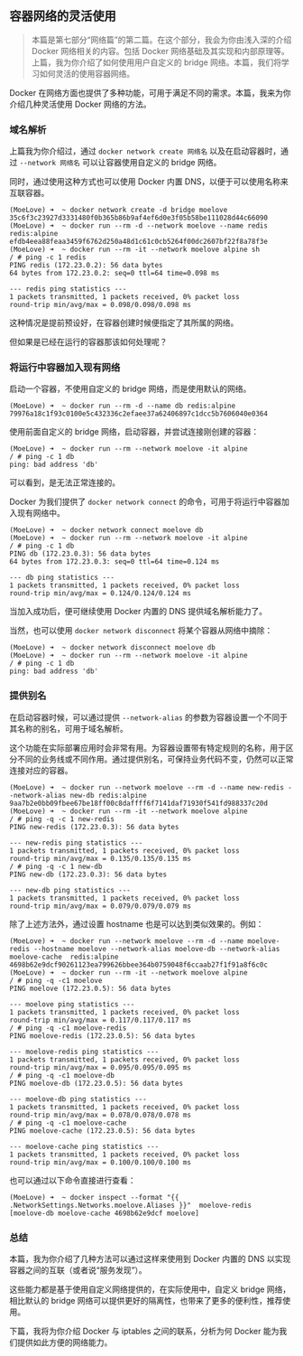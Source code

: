 ## 容器网络的灵活使用

> 本篇是第七部分“网络篇”的第二篇。在这个部分，我会为你由浅入深的介绍 Docker 网络相关的内容。包括 Docker 网络基础及其实现和内部原理等。上篇，我为你介绍了如何使用用户自定义的 bridge 网络。本篇，我们将学习如何灵活的使用容器网络。

Docker 在网络方面也提供了多种功能，可用于满足不同的需求。本篇，我来为你介绍几种灵活使用 Docker 网络的方法。

### 域名解析

上篇我为你介绍过，通过 `docker network create 网络名` 以及在启动容器时，通过 `--network 网络名` 可以让容器使用自定义的 bridge 网络。

同时，通过使用这种方式也可以使用 Docker 内置 DNS，以便于可以使用名称来互联容器。

```shell
(MoeLove) ➜  ~ docker network create -d bridge moelove                                                  
35c6f3c23927d3331480f0b365b86b9af4ef6d0e3f05b58be111028d44c66090
(MoeLove) ➜  ~ docker run --rm -d --network moelove --name redis redis:alpine
efdb4eea88feaa3459f6762d250a48d1c61c0cb5264f00dc2607bf22f8a78f3e
(MoeLove) ➜  ~ docker run --rm -it --network moelove alpine sh
/ # ping -c 1 redis
PING redis (172.23.0.2): 56 data bytes
64 bytes from 172.23.0.2: seq=0 ttl=64 time=0.098 ms

--- redis ping statistics ---
1 packets transmitted, 1 packets received, 0% packet loss
round-trip min/avg/max = 0.098/0.098/0.098 ms
```

这种情况是提前预设好，在容器创建时候便指定了其所属的网络。

但如果是已经在运行的容器那该如何处理呢？

### 将运行中容器加入现有网络

启动一个容器，不使用自定义的 bridge 网络，而是使用默认的网络。

```shell
(MoeLove) ➜  ~ docker run --rm -d --name db redis:alpine
79976a18c1f93c0100e5c432336c2efaee37a62406897c1dcc5b7606040e0364
```

使用前面自定义的 bridge 网络，启动容器，并尝试连接刚创建的容器：

```shell
(MoeLove) ➜  ~ docker run --rm --network moelove -it alpine 
/ # ping -c 1 db
ping: bad address 'db'
```

可以看到，是无法正常连接的。

Docker 为我们提供了 `docker network connect` 的命令，可用于将运行中容器加入现有网络中。

```shell
(MoeLove) ➜  ~ docker network connect moelove db 
(MoeLove) ➜  ~ docker run --rm --network moelove -it alpine 
/ # ping -c 1 db
PING db (172.23.0.3): 56 data bytes
64 bytes from 172.23.0.3: seq=0 ttl=64 time=0.124 ms

--- db ping statistics ---
1 packets transmitted, 1 packets received, 0% packet loss
round-trip min/avg/max = 0.124/0.124/0.124 ms
```

当加入成功后，便可继续使用 Docker 内置的 DNS 提供域名解析能力了。

当然，也可以使用 `docker network disconnect` 将某个容器从网络中摘除：

```shell
(MoeLove) ➜  ~ docker network disconnect moelove db
(MoeLove) ➜  ~ docker run --rm --network moelove -it alpine 
/ # ping -c 1 db
ping: bad address 'db'
```

### 提供别名

在启动容器时候，可以通过提供 `--network-alias` 的参数为容器设置一个不同于其名称的别名，可用于域名解析。

这个功能在实际部署应用时会非常有用。为容器设置带有特定规则的名称，用于区分不同的业务线或不同作用。通过提供别名，可保持业务代码不变，仍然可以正常连接对应的容器。

```shell
(MoeLove) ➜  ~ docker run --network moelove --rm -d --name new-redis --network-alias new-db redis:alpine
9aa7b2e0bb09fbee67be18ff00c8daffff6f7141daf71930f541fd988337c20d
(MoeLove) ➜  ~ docker run --rm -it --network moelove alpine
/ # ping -q -c 1 new-redis
PING new-redis (172.23.0.3): 56 data bytes

--- new-redis ping statistics ---
1 packets transmitted, 1 packets received, 0% packet loss
round-trip min/avg/max = 0.135/0.135/0.135 ms
/ # ping -q -c 1 new-db
PING new-db (172.23.0.3): 56 data bytes

--- new-db ping statistics ---
1 packets transmitted, 1 packets received, 0% packet loss
round-trip min/avg/max = 0.079/0.079/0.079 ms
```

除了上述方法外，通过设置 hostname 也是可以达到类似效果的。例如：

```shell
(MoeLove) ➜  ~ docker run --network moelove --rm -d --name moelove-redis --hostname moelove --network-alias moelove-db --network-alias moelove-cache  redis:alpine
4698b62e9dcf90261123ea799626bbee364b0759048f6ccaab27f1f91a8f6c0c
(MoeLove) ➜  ~ docker run --rm -it --network moelove alpine                                    
/ # ping -q -c1 moelove
PING moelove (172.23.0.5): 56 data bytes

--- moelove ping statistics ---
1 packets transmitted, 1 packets received, 0% packet loss
round-trip min/avg/max = 0.117/0.117/0.117 ms
/ # ping -q -c1 moelove-redis
PING moelove-redis (172.23.0.5): 56 data bytes

--- moelove-redis ping statistics ---
1 packets transmitted, 1 packets received, 0% packet loss
round-trip min/avg/max = 0.095/0.095/0.095 ms
/ # ping -q -c1 moelove-db
PING moelove-db (172.23.0.5): 56 data bytes

--- moelove-db ping statistics ---
1 packets transmitted, 1 packets received, 0% packet loss
round-trip min/avg/max = 0.078/0.078/0.078 ms
/ # ping -q -c1 moelove-cache
PING moelove-cache (172.23.0.5): 56 data bytes

--- moelove-cache ping statistics ---
1 packets transmitted, 1 packets received, 0% packet loss
round-trip min/avg/max = 0.100/0.100/0.100 ms
```

也可以通过以下命令直接进行查看：

```shell
(MoeLove) ➜  ~ docker inspect --format "{{ .NetworkSettings.Networks.moelove.Aliases }}"  moelove-redis 
[moelove-db moelove-cache 4698b62e9dcf moelove]
```

### 总结

本篇，我为你介绍了几种方法可以通过这样来使用到 Docker 内置的 DNS 以实现容器之间的互联（或者说“服务发现”）。

这些能力都是基于使用自定义网络提供的，在实际使用中，自定义 bridge 网络，相比默认的 bridge 网络可以提供更好的隔离性，也带来了更多的便利性，推荐使用。

下篇，我将为你介绍 Docker 与 iptables 之间的联系，分析为何 Docker 能为我们提供如此方便的网络能力。